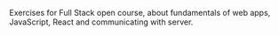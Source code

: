 Exercises for Full Stack open course, about fundamentals of web apps, JavaScript, React and communicating with server.
